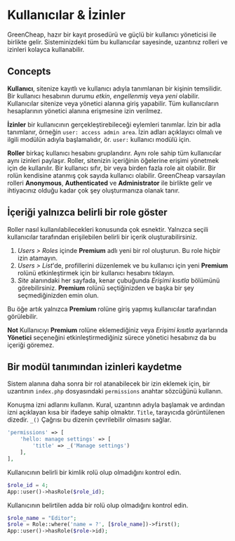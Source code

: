 # Kullanıcılar & İzinler

<p class="uk-article-lead">GreenCheap, hazır bir kayıt prosedürü ve güçlü bir kullanıcı yöneticisi ile birlikte gelir. Sisteminizdeki tüm bu kullanıcılar sayesinde, uzantınız rolleri ve izinleri kolayca kullanabilir.</p>

## Concepts

**Kullanıcı**, sitenize kayıtlı ve kullanıcı adıyla tanımlanan bir kişinin temsilidir. Bir kullanıcı hesabının durumu *etkin*, *engellenmiş* veya *yeni* olabilir. Kullanıcılar sitenize veya yönetici alanına giriş yapabilir. Tüm kullanıcıların hesaplarının yönetici alanına erişmesine izin verilmez.

**İzinler** bir kullanıcının gerçekleştirebileceği eylemleri tanımlar. İzin bir adla tanımlanır, örneğin `user: access admin area`. İzin adları açıklayıcı olmalı ve ilgili modülün adıyla başlamalıdır, ör. `user:` kullanıcı modülü için.

**Roller** birkaç kullanıcı hesabını gruplandırır. Aynı role sahip tüm kullanıcılar aynı izinleri paylaşır. Roller, sitenizin içeriğinin öğelerine erişimi yönetmek için de kullanılır. Bir kullanıcı sıfır, bir veya birden fazla role ait olabilir. Bir rolün kendisine atanmış çok sayıda kullanıcı olabilir. GreenCheap varsayılan rolleri **Anonymous**, **Authenticated** ve **Administrator** ile birlikte gelir ve ihtiyacınız olduğu kadar çok şey oluşturmanıza olanak tanır.

## İçeriği yalnızca belirli bir role göster

Roller nasıl kullanılabilecekleri konusunda çok esnektir. Yalnızca seçili kullanıcılar tarafından erişilebilen belirli bir içerik oluşturabilirsiniz.

1. *Users > Roles* içinde **Premium** adlı yeni bir rol oluşturun. Bu role hiçbir izin atamayın.
2. *Users > List*'de, profillerini düzenlemek ve bu kullanıcı için yeni **Premium** rolünü etkinleştirmek için bir kullanıcı hesabını tıklayın.
3. *Site* alanındaki her sayfada, kenar çubuğunda *Erişimi kısıtla* bölümünü görebilirsiniz. **Premium** rolünü seçtiğinizden ve başka bir şey seçmediğinizden emin olun.

Bu öğe artık yalnızca **Premium** rolüne giriş yapmış kullanıcılar tarafından görülebilir.

**Not** Kullanıcıyı **Premium** rolüne eklemediğiniz veya *Erişimi kısıtla* ayarlarında **Yönetici** seçeneğini etkinleştirmediğiniz sürece yönetici hesabınız da bu içeriği göremez.

## Bir modül tanımından izinleri kaydetme

Sistem alanına daha sonra bir rol atanabilecek bir izin eklemek için, bir uzantının `index.php` dosyasındaki `permissions` anahtar sözcüğünü kullanın.

Konuşma izni adlarını kullanın. Kural, uzantının adıyla başlamak ve ardından izni açıklayan kısa bir ifadeye sahip olmaktır. `Title`, tarayıcıda görüntülenen dizedir. `_()` Çağrısı bu dizenin çevrilebilir olmasını sağlar.

```php
'permissions' => [
    'hello: manage settings' => [
        'title' => _('Manage settings')
    ],
],
```

Kullanıcının belirli bir kimlik rolü olup olmadığını kontrol edin.

```php
$role_id = 4;
App::user()->hasRole($role_id);
```

Kullanıcının belirtilen adda bir rolü olup olmadığını kontrol edin.

```php
$role_name = "Editor";
$role = Role::where('name = ?', [$role_name])->first();
App::user()->hasRole($role->id);
```
